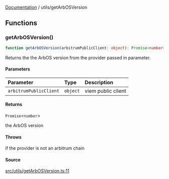 [Documentation](../README.md) / utils/getArbOSVersion

## Functions

### getArbOSVersion()

```ts
function getArbOSVersion(arbitrumPublicClient: object): Promise<number>;
```

Returns the the ArbOS version from the provider passed in parameter.

#### Parameters

| Parameter              | Type     | Description        |
| :--------------------- | :------- | :----------------- |
| `arbitrumPublicClient` | `object` | viem public client |

#### Returns

`Promise`\<`number`\>

the ArbOS version

#### Throws

if the provider is not an arbitrum chain

#### Source

[src/utils/getArbOSVersion.ts:11](https://github.com/anegg0/arbitrum-orbit-sdk/blob/763a3f41e7ea001cbb6fe81ac11cc794b4a0f94d/src/utils/getArbOSVersion.ts#L11)
